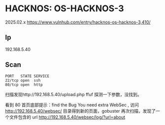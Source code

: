 # HACKNOS: OS-HACKNOS-3

2025.02.x https://www.vulnhub.com/entry/hacknos-os-hacknos-3,410/

## Ip

192.168.5.40

## Scan

```
PORT   STATE SERVICE
22/tcp open  ssh
80/tcp open  http
```

扫描发现http://192.168.5.40/upload.php ffuf 探测一下参数，没找到。

看到 80 首页底部提示：find the Bug You need extra WebSec , 访问 http://192.168.5.40/websec/ 目录得到新的页面，gobuster 再次扫描，发现了一个文件包含的 url http://192.168.5.40/websec/log/?url=about
